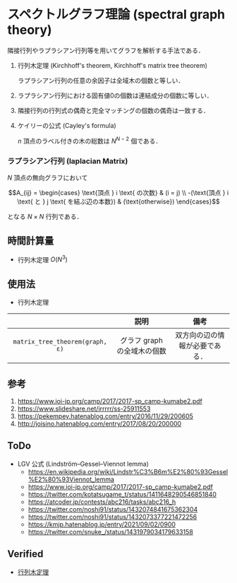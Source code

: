 # スペクトルグラフ理論 (spectral graph theory)

隣接行列やラプラシアン行列等を用いてグラフを解析する手法である．

1. 行列木定理 (Kirchhoff's theorem, Kirchhoff's matrix tree theorem)

   ラプラシアン行列の任意の余因子は全域木の個数と等しい．

2. ラプラシアン行列における固有値$0$の個数は連結成分の個数に等しい．

3. 隣接行列の行列式の偶奇と完全マッチングの個数の偶奇は一致する．

4. ケイリーの公式 (Cayley's formula)

   $n$ 頂点のラベル付きの木の総数は $N^{N - 2}$ 個である．


### ラプラシアン行列 (laplacian Matrix)

$N$ 頂点の無向グラフにおいて

$$A_{ij} = \begin{cases} \text{頂点 } i \text{ の次数} & (i = j) \\ -(\text{頂点 } i \text{ と } j \text{ を結ぶ辺の本数}) & (\text{otherwise}) \end{cases}$$

となる $N \times N$ 行列である．


## 時間計算量

- 行列木定理 $O(N^3)$


## 使用法

- 行列木定理

||説明|備考|
|:--:|:--:|:--:|
|`matrix_tree_theorem(graph, ε)`|グラフ $\mathrm{graph}$ の全域木の個数|双方向の辺の情報が必要である．|


## 参考

1. https://www.ioi-jp.org/camp/2017/2017-sp_camp-kumabe2.pdf
2. https://www.slideshare.net/irrrrr/ss-25911553
3. https://pekempey.hatenablog.com/entry/2016/11/29/200605
4. http://joisino.hatenablog.com/entry/2017/08/20/200000


## ToDo

- LGV 公式 (Lindström–Gessel–Viennot lemma)
  - https://en.wikipedia.org/wiki/Lindstr%C3%B6m%E2%80%93Gessel%E2%80%93Viennot_lemma
  - https://www.ioi-jp.org/camp/2017/2017-sp_camp-kumabe2.pdf
  - https://twitter.com/kotatsugame_t/status/1411648290546851840
  - https://atcoder.jp/contests/abc216/tasks/abc216_h
  - https://twitter.com/noshi91/status/1432074841675362304
  - https://twitter.com/noshi91/status/1432073377221472256
  - https://kmjp.hatenablog.jp/entry/2021/09/02/0900
  - https://twitter.com/snuke_/status/1431979034179633158


## Verified

- [行列木定理](https://atcoder.jp/contests/jsc2021/submissions/21877707)
